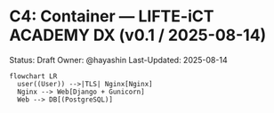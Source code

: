 # C4: Container — LIFTE-iCT ACADEMY DX (v0.1 / 2025-08-14)

Status: Draft
Owner: @hayashin
Last-Updated: 2025-08-14

```mermaid
flowchart LR
  user((User)) -->|TLS| Nginx[Nginx]
  Nginx --> Web[Django + Gunicorn]
  Web --> DB[(PostgreSQL)]
```
